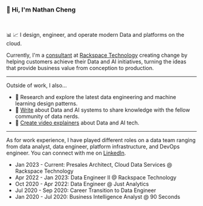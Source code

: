 ### 👋 Hi, I'm Nathan Cheng
</br>

📊 📈 I design, engineer, and operate modern Data and platforms on the cloud. 

Currently, I'm a [consultant](https://www.linkedin.com/in/nathancheng-data) at [Rackspace Technology](https://www.rackspace.com) creating change by helping customers achieve their Data and AI initiatives, turning the ideas that provide business value from conception to production.

---
Outside of work, I also... 
- 🔭 Research and explore the latest data engineering and machine learning design patterns.
- 📝 [Write](https://natworkeffects.com) about Data and AI systems to share knowledge with the fellow community of data nerds.
- 🎦 [Create video explainers](https://www.youtube.com/channel/UC20uWyMd7SaHw-VLl1UgFbQ) about Data and AI tech.

___
As for work experience, I have played different roles on a data team ranging from data analyst, data engineer, platform infrastructure, and DevOps engineer. You can connect with me on [LinkedIn](https://www.linkedin.com/in/nathancheng-data).
- Jan 2023 - Current: Presales Architect, Cloud Data Services @ Rackspace Technology
- Apr 2022 - Jan 2023: Data Engineer II @ Rackspace Technology
- Oct 2020 - Apr 2022: Data Engineer @ Just Analytics
- Jul 2020 - Sep 2020: Career Transition to Data Engineer
- Jan 2020 - Jul 2020: Business Intelligence Analyst @ 90 Seconds
